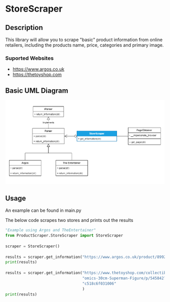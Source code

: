 # StoreScraper
## Description
This library will allow you to scrape "basic" product information from online retailers, including the products name, price, categories and primary image.

### Suported Websites
- https://www.argos.co.uk
- https://thetoyshop.com
## Basic UML Diagram
![UML Diagram](UML.png)

## Usage
An example can be found in main.py

The below code scrapes two stores and prints out the results
```python
"Example using Argos and TheEntertainer"
from ProductScraper.StoreScraper import StoreScraper

scraper = StoreScraper()

results = scraper.get_information("https://www.argos.co.uk/product/8992866")
print(results)

results = scraper.get_information("https://www.thetoyshop.com/collectibles/adult-collectibles/DC-C"
                                  "omics-30cm-Superman-Figure/p/545842?queryId=83dec2295943aff8586"
                                  "c518c6f031006"
                                  )
print(results)

```